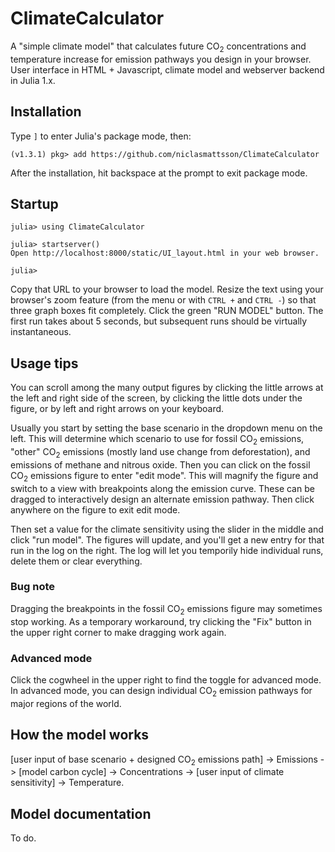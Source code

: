 # ClimateCalculator
 
A "simple climate model" that calculates future CO<sub>2</sub> concentrations and temperature increase
for emission pathways you design in your browser. User interface in HTML + Javascript, climate model
and webserver backend in Julia 1.x.

## Installation

Type `]` to enter Julia's package mode, then:

```
(v1.3.1) pkg> add https://github.com/niclasmattsson/ClimateCalculator
```

After the installation, hit backspace at the prompt to exit package mode.

## Startup

```
julia> using ClimateCalculator

julia> startserver()
Open http://localhost:8000/static/UI_layout.html in your web browser.

julia> 
```

Copy that URL to your browser to load the model. Resize the text using your browser's zoom feature
(from the menu or with `CTRL +` and `CTRL -`) so that three graph boxes fit completely. Click
the green "RUN MODEL" button. The first run takes about 5 seconds, but subsequent runs should be
virtually instantaneous.

## Usage tips

You can scroll among the many output figures by clicking the little arrows at the left and right side of
the screen, by clicking the little dots under the figure, or by left and right arrows on your keyboard.

Usually you start by setting the base scenario in the dropdown menu on the left. This will determine
which scenario to use for fossil CO<sub>2</sub> emissions, "other" CO<sub>2</sub> emissions (mostly 
land use change from deforestation), and emissions of methane and nitrous oxide. Then you can click
on the fossil CO<sub>2</sub> emissions figure to enter "edit mode". This will magnify the figure and
switch to a view with breakpoints along the emission curve. These can be dragged to interactively
design an alternate emission pathway. Then click anywhere on the figure to exit edit mode.

Then set a value for the climate sensitivity using the slider in the middle and click "run model".
The figures will update, and you'll get a new entry for that run in the log on the right. The log
will let you temporily hide individual runs, delete them or clear everything.

### Bug note

Dragging the breakpoints in the fossil CO<sub>2</sub> emissions figure may sometimes stop working. As a
temporary workaround, try clicking the "Fix" button in the upper right corner to make dragging work again.

### Advanced mode

Click the cogwheel in the upper right to find the toggle for advanced mode. In advanced mode, you can
design individual CO<sub>2</sub> emission pathways for major regions of the world.

## How the model works

\[user input of base scenario + designed CO<sub>2</sub> emissions path\] -> Emissions -> \[model carbon cycle\] ->
Concentrations -> \[user input of climate sensitivity\] -> Temperature. 

## Model documentation

To do.
